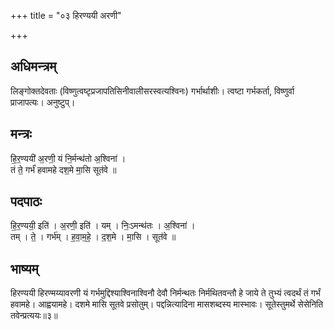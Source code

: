 +++
title = "०३ हिरण्ययी अरणी"

+++
## अधिमन्त्रम्
लिङ्गोक्तदेवताः (विष्णुत्वष्टृप्रजापतिसिनीवालीसरस्वत्यश्विनः) गर्भार्थाशीः। त्वष्टा गर्भकर्ता, विष्णुर्वा प्राजापत्यः। अनुष्टुप्।

## मन्त्रः
हि॒र॒ण्ययी॑ अ॒रणी॒ यं नि॒र्मन्थ॑तो अ॒श्विना॑ ।  
तं ते॒ गर्भं॑ हवामहे दश॒मे मा॒सि सूत॑वे ॥

## पदपाठः
हि॒र॒ण्ययी॒ इति॑ । अ॒रणी॒ इति॑ । यम् । निः॒ऽमन्थ॑तः । अ॒श्विना॑ ।  
तम् । ते॒ । गर्भ॑म् । ह॒वा॒म॒हे॒ । द॒श॒मे । मा॒सि । सूत॑वे ॥

## भाष्यम्
हिरण्ययी हिरण्मय्यावरणी यं गर्भमुद्दिश्याश्विनाश्विनौ देवौ निर्मन्थतः निर्मथितवन्तौ हे जाये ते तुभ्यं त्वदर्थं तं गर्भं हवामहे। आह्वयामहे। दशमे मासि सूतवे प्रसोतुम्। पद्दन्नित्यादिना मासशब्दस्य मास्भावः। सूतेस्तुमर्थे सेसेनिति तवेन्प्रत्ययः॥३॥